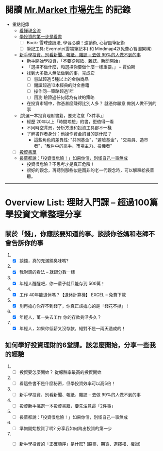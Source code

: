 # 閱讀 [Mr.Market 市場先生](https://rich01.com/) 的記錄
* 重點記錄
  * [看懂現金流](https://rich01.com/blog-pos-14/)
  * [學投資的第一步是看書](https://rich01.com/blog-post_7-5/)
    * [ ] Book: 雪球速讀法, 學習必勝！速讀術, 心智圖筆記術
    * [ ] 筆記工具: Evernote(雲端筆記本) 和 Mindmap42(免費心智圖架構)
  * [新手學投資，別看新聞、報紙、雜誌 – 去做 99%的人做不到的事](https://rich01.com/99-2/)
    * 新手開始學投資，「不要從報紙、雜誌、新聞開始」
    * 「選擇不做什麼，和選擇你要做什麼一樣重要。」 – 賈伯斯
    * 找到大多數人無法做到的事，完成它
      * [ ] 嘗試超過 5種以上的金融商品
      * [ ] 閱讀超過10本經典的財金書籍
      * [ ] 操作同一策略超過1年
      * [ ] 回測 驗證過任何認為有效的策略
    * 在投資市場中，你憑甚麼賺得比別人多？ 就憑你願意 做別人做不到的事
  * [挑選一本投資理財書籍，要先注意「3件事」] 
    * 經歷 20年以上「時間考驗」的書，更值得一看
    * 不同時空背景，分析方法和投資工具都不一樣
    * 了解書作者身分：他操作資金的目的是什麼？
      * 這些角色的差異性: "共同基金"，"避險基金"，"交易員、造市者"，"散戶中的高手、市場主力、投機者"
  * [ ] [投資書單](https://rich01.com/blog-page_30/)
  * [長輩都說：「投資很危險！」如果你信，別怪自己一事無成](https://rich01.com/blog-pos-5/)
    * 投資很危險？不思考才是真正危險！
    * 很好的觀念，再聽到那些似是而非的老一代觀念時，可以解釋給長輩聽。
 
-----
# Overview List: 理財入門課 – 超過100篇學投資文章整理分享
## 關於「錢」，你應該要知道的事。談談你爸媽和老師不會告訴你的事
1. - [x] 談錢，真的充滿銅臭味嗎?
2. - [x] 我對錢的看法 – 就跟分數一樣
3. - [x] 年輕人醒醒吧，你一輩子就只能存到 500萬！
4. - [x] 工作 40年能退休嗎？【退休計算機】 EXCEL – 免費下載
5. - [x] 別再擔心你存不到錢了，你真正該擔心的是「錢花不掉」！
6. - [x] 年輕人，萬一失去工作 你的存款夠活多久？
7. - [x] 年輕人，如果你低薪又沒存款，絕對不是一兩天造成的！
## 如何學好投資理財的6堂課。該怎麼開始，分享一些我的經驗
1. - [ ] 投資要怎麼開始？ 從報酬率最高的投資開始
2. - [ ] 看這些書不是什麼秘密，但學投資效率可以高5倍！
3. - [ ] 新手學投資，別看新聞、報紙、雜誌 – 去做 99%的人做不到的事
4. - [ ] 投資新手挑選一本投資書籍，要先注意這「2件事」
5. - [ ] 長輩都說：「投資很危險！」如果你信，別怪自己一事無成
6. - [ ] 準備開始投資了嗎? 分享我如何跨出投資的第一步
7. - [ ] 新手學投資的「正確順序」是什麼? (股票、期貨、選擇權、權證)

